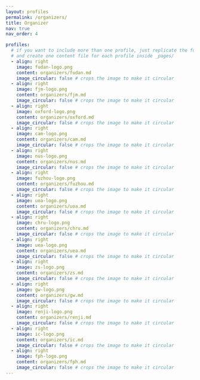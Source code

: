 ```yaml
---
layout: profiles
permalink: /organizers/
title: Organizer
nav: true
nav_order: 4

profiles:
  # if you want to include more than one profile, just replicate the following block
  # and create one content file for each profile inside _pages/
  - align: right
    image: fudan-logo.png
    content: organizers/fudan.md
    image_circular: false # crops the image to make it circular
  - align: right
    image: fjm-logo.png
    content: organizers/fjm.md
    image_circular: false # crops the image to make it circular
  - align: right
    image: oxford-logo.png
    content: organizers/oxford.md
    image_circular: false # crops the image to make it circular
  - align: right
    image: cam-logo.png
    content: organizers/cam.md
    image_circular: false # crops the image to make it circular
  - align: right
    image: nus-logo.png
    content: organizers/nus.md
    image_circular: false # crops the image to make it circular
  - align: right
    image: fuzhou-logo.png
    content: organizers/fuzhou.md
    image_circular: false # crops the image to make it circular
  - align: right
    image: uoa-logo.png
    content: organizers/uoa.md
    image_circular: false # crops the image to make it circular
  - align: right
    image: chru-logo.png
    content: organizers/chru.md
    image_circular: false # crops the image to make it circular
  - align: right
    image: uea-logo.png
    content: organizers/uea.md
    image_circular: false # crops the image to make it circular
  - align: right
    image: zs-logo.png
    content: organizers/zs.md
    image_circular: false # crops the image to make it circular
  - align: right
    image: gw-logo.png
    content: organizers/gw.md
    image_circular: false # crops the image to make it circular
  - align: right
    image: renji-logo.png
    content: organizers/renji.md
    image_circular: false # crops the image to make it circular
  - align: right
    image: ic-logo.png
    content: organizers/ic.md
    image_circular: false # crops the image to make it circular
  - align: right
    image: fph-logo.png
    content: organizers/fph.md
    image_circular: false # crops the image to make it circular
---
```


